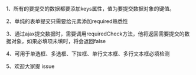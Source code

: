 1、所有的要提交的数据都要添加keys属性，值为要提交数据对象的键值。

2、单纯的表单提交只需要给元素添加required熟悉性

3、通过ajax提交数据时，需要调用requiredCheck方法，他将返回需要提交的数据对象，如果必填项未填时，将会返回false

4、可用于单选框、多选框、下拉框、单行文本框、多行文本框必填检测

5、欢迎大家提 issue